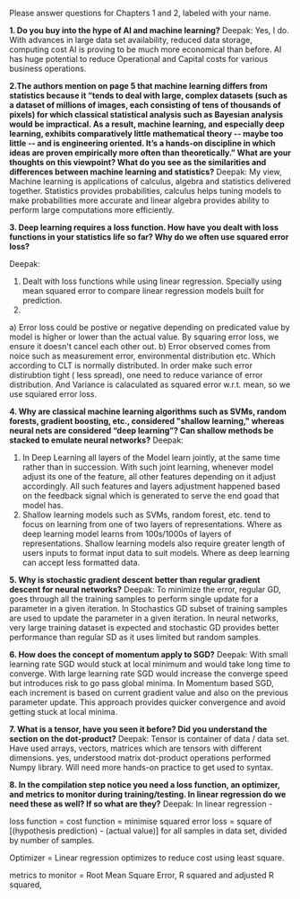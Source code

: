 
Please answer questions for Chapters 1 and 2, labeled with your name.


**1. Do you buy into the hype of AI and machine learning?**
Deepak: Yes, I do. With advances in large data set availability, reduced data storage, computing cost AI is proving to be much more economical than before. AI has huge potential to reduce Operational and Capital costs for various business operations.

**2.The authors mention on page 5 that machine learning differs from statistics because it “tends to deal with large, complex datasets (such as a dataset of millions of images, each consisting of tens of thousands of pixels) for which classical statistical analysis such as Bayesian analysis would be impractical.  As a result, machine learning, and especially deep learning, exhibits comparatively little mathematical theory -- maybe too little -- and is engineering oriented.  It’s a hands-on discipline in which ideas are proven empirically more often than theoretically.”
What are your thoughts on this viewpoint?  What do you see as the similarities and differences between machine learning and statistics?**
Deepak: My view, Machine learning is applications of calculus, algebra and statistics delivered together. Statistics provides probabilities, calculus helps tuning models to make probabilities more accurate and linear algebra provides ability to perform large computations more efficiently.


**3. Deep learning requires a loss function.  How have you dealt with loss functions in your statistics life so far?  Why do we often use squared error loss?**

Deepak:
1.	Dealt with loss functions while using linear regression. Specially using mean squared error to compare linear regression models built for prediction.
2.	
a) Error loss could be postive or negative depending on predicated value by model is higher or lower than the actual value. By squaring error loss, we ensure it doesn't cancel each other out. b) Error observed comes from noice such as measurement error, environmental distribution etc. Which according to CLT is normally distributed. In order make such error distirubtion tight ( less spread), one need to reduce variance of error distribution. And Variance is calaculated as squared error w.r.t. mean, so we use squiared error loss.


**4. Why are classical machine learning algorithms such as SVMs, random forests, gradient boosting, etc., considered "shallow learning," whereas neural nets are considered “deep learning”? Can shallow methods be stacked to emulate neural networks?**
Deepak:
1.	In Deep Learning all layers of the Model learn jointly, at the same time rather than in succession. With such joint learning, whenever model adjust its one of the feature, all other features depending on it adjust accordingly. All such features and layers adjustment happened based on the feedback signal which is generated to serve the end goad that model has.
2.	Shallow learning models such as SVMs, random forest, etc. tend to focus on learning from one of two layers of representations. Where as deep learning model learns from 100s/1000s of layers of representations. Shallow learning models also require greater length of users inputs to format input data to suit models. Where as deep learning can accept less formatted data.
 


**5. Why is stochastic gradient descent better than regular gradient descent for neural networks?**
Deepak:
To minimize the error, regular GD, goes through all the training samples to perform single update for a parameter in a given iteration. In Stochastics GD subset of training samples are used to update the parameter in a given iteration. In neural networks, very large training dataset is expected and stochastic GD provides better performance than regular SD as it uses limited but random samples.


**6. How does the concept of momentum apply to SGD?**
Deepak:
With small learning rate SGD would stuck at local minimum and would take long time to converge. With large learning rate SGD would increase the converge speed but introduces risk to go pass global minima. In Momentum based SGD, each increment is based on current gradient value and also on the previous parameter update. This approach provides quicker convergence and avoid getting stuck at local minima.


**7. What is a tensor, have you seen it before?  Did you understand the section on the dot-product?**
Deepak:
Tensor is container of data / data set. Have used arrays, vectors, matrices which are tensors with different dimensions. yes, understood matrix dot-product operations performed Numpy library. Will need more hands-on practice to get used to syntax.


**8. In the compilation step notice you need a loss function, an optimizer, and metrics to monitor during training/testing. In linear regression do we need these as well? If so what are they?**
Deepak:
In linear regression -

loss function = cost function = minimise  squared error loss = square of [(hypothesis prediction) - (actual value)] for all samples in data set, divided by number of samples.

Optimizer = Linear regression optimizes to reduce cost using least square.

metrics to monitor = Root Mean Square Error, R squared and adjusted R squared, 



